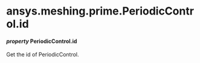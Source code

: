 <a id="ansys-meshing-prime-periodiccontrol-id"></a>

# ansys.meshing.prime.PeriodicControl.id

<a id="ansys.meshing.prime.PeriodicControl.id"></a>

#### *property* PeriodicControl.id

Get the id of PeriodicControl.

<!-- !! processed by numpydoc !! -->
